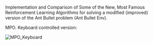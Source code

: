 Implementation and Comparison of Some of the New, Most Famous Reinforcement Learning Algorithms for solving a modified (improved) version of the Ant Bullet problem (Ant Bullet Env).

MPO. Keyboard controlled version:

![MPO_Keyboard](https://github.com/user-attachments/assets/38ec4c02-2067-4618-be46-a58a63f94edc)
